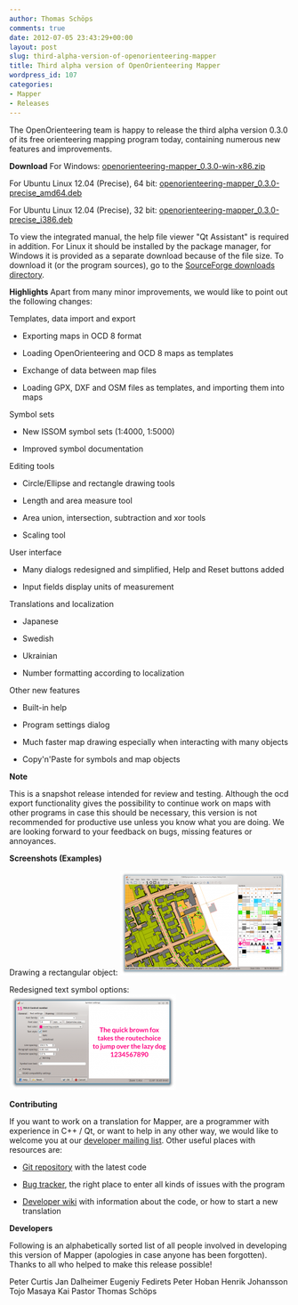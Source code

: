 ```yaml
---
author: Thomas Schöps
comments: true
date: 2012-07-05 23:43:29+00:00
layout: post
slug: third-alpha-version-of-openorienteering-mapper
title: Third alpha version of OpenOrienteering Mapper
wordpress_id: 107
categories:
- Mapper
- Releases
---
```


The OpenOrienteering team is happy to release the third alpha version 0.3.0 of its free orienteering mapping program today, containing numerous new features and improvements.

**Download**
For Windows:
[openorienteering-mapper_0.3.0-win-x86.zip](http://sourceforge.net/projects/oorienteering/files/Mapper/0.3.0/openorienteering-mapper_0.3.0-win-x86.zip/download)

For Ubuntu Linux 12.04 (Precise), 64 bit:
[openorienteering-mapper_0.3.0-precise_amd64.deb](http://sourceforge.net/projects/oorienteering/files/Mapper/0.3.0/openorienteering-mapper_0.3.0-precise_amd64.deb/download)

For Ubuntu Linux 12.04 (Precise), 32 bit:
[openorienteering-mapper_0.3.0-precise_i386.deb](http://sourceforge.net/projects/oorienteering/files/Mapper/0.3.0/openorienteering-mapper_0.3.0-precise_i386.deb/download)

To view the integrated manual, the help file viewer "Qt Assistant" is required in addition. For Linux it should be installed by the package manager, for Windows it is provided as a separate download because of the file size. To download it (or the program sources), go to the [SourceForge downloads directory](https://sourceforge.net/projects/oorienteering/files/Mapper/0.3.0/).

**Highlights**
Apart from many minor improvements, we would like to point out the following changes:

Templates, data import and export



	
  * Exporting maps in OCD 8 format

	
  * Loading OpenOrienteering and OCD 8 maps as templates

	
  * Exchange of data between map files

	
  * Loading GPX, DXF and OSM files as templates, and importing them into maps


Symbol sets



	
  * New ISSOM symbol sets (1:4000, 1:5000)

	
  * Improved symbol documentation


Editing tools



	
  * Circle/Ellipse and rectangle drawing tools

	
  * Length and area measure tool

	
  * Area union, intersection, subtraction and xor tools

	
  * Scaling tool


User interface



	
  * Many dialogs redesigned and simplified, Help and Reset buttons added

	
  * Input fields display units of measurement


Translations and localization



	
  * Japanese

	
  * Swedish

	
  * Ukrainian

	
  * Number formatting according to localization


Other new features



	
  * Built-in help

	
  * Program settings dialog

	
  * Much faster map drawing especially when interacting with many objects

	
  * Copy'n'Paste for symbols and map objects


**Note**

This is a snapshot release intended for review and testing. Although the ocd export functionality gives the possibility to continue work on maps with other programs in case this should be necessary, this version is not recommended for productive use unless you know what you are doing. We are looking forward to your feedback on bugs, missing features or annoyances.

**Screenshots (Examples)**

Drawing a rectangular object:
[![](/assets/2012/alpha3-screenshot1-300x188.png)](/assets/2012/alpha3-screenshot1.png)

Redesigned text symbol options:
[![](/assets/2012/alpha3-screenshot2-300x172.png)](/assets/2012/alpha3-screenshot2.png)

**Contributing**

If you want to work on a translation for Mapper, are a programmer with experience in C++ / Qt, or want to help in any other way, we would like to welcome you at our [developer mailing list](https://lists.sourceforge.net/lists/listinfo/oorienteering-devel). Other useful places with resources are:



	
  * [Git repository](https://sourceforge.net/p/oorienteering/code/) with the latest code

	
  * [Bug tracker](https://sourceforge.net/p/oorienteering/tickets/), the right place to enter all kinds of issues with the program

	
  * [Developer wiki](https://sourceforge.net/apps/mediawiki/oorienteering/index.php?title=Main_Page) with information about the code, or how to start a new translation


**Developers**

Following is an alphabetically sorted list of all people involved in developing this version of Mapper (apologies in case anyone has been forgotten). Thanks to all who helped to make this release possible!

Peter Curtis
Jan Dalheimer
Eugeniy Fedirets
Peter Hoban
Henrik Johansson
Tojo Masaya
Kai Pastor
Thomas Schöps
